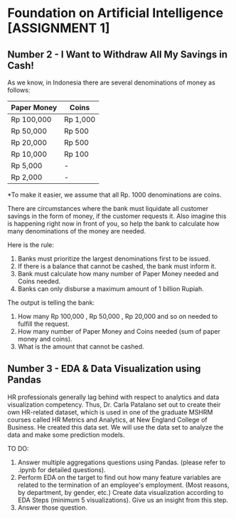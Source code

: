# Foundation on Artificial Intelligence [ASSIGNMENT 1]

## Number 2 - I Want to Withdraw All My Savings in Cash!
As we know, in Indonesia there are several denominations of money as follows:

| Paper Money   |   Coins     |
|---------------|-------------|
| Rp 100,000    | Rp 1,000    |
| Rp 50,000     | Rp 500      |
| Rp 20,000     | Rp 500      |
| Rp 10,000     | Rp 100      |
| Rp 5,000      | -           |
| Rp 2,000      | -           |

*To make it easier, we assume that all Rp. 1000 denominations are coins.

There are circumstances where the bank must liquidate all customer savings in the form of money, if the customer requests it. Also imagine this is happening right now in front of you, so help the bank to calculate how many denominations of the money are needed.

Here is the rule:
1. Banks must prioritize the largest denominations first to be issued.
2. If there is a balance that cannot be cashed, the bank must inform it.
3. Bank must calculate how many number of Paper Money needed and Coins needed.
4. Banks can only disburse a maximum amount of 1 billion Rupiah.

The output is telling the bank:
1. How many Rp 100,000 , Rp 50,000 , Rp 20,000 and so on needed to fulfill the request.
2. How many number of Paper Money and Coins needed (sum of paper money and coins).
3. What is the amount that cannot be cashed.

## Number 3 - EDA & Data Visualization using Pandas
HR professionals generally lag behind with respect to analytics and data visualization competency. Thus, Dr. Carla Patalano set out to create their own HR-related dataset, which is used in one of the graduate MSHRM courses called HR Metrics and Analytics, at New England College of Business. He created this data set. We will use the data set to analyze the data and make some prediction models.

TO DO:
1. Answer multiple aggregations questions using Pandas. (please refer to .ipynb for detailed questions).
2. Perform EDA on the target to find out how many feature variables are related to the termination of an employee's employment. (Most reasons, by department, by gender, etc.) Create data visualization according to EDA Steps (minimum 5 visualizations). Give us an insight from this step.
3. Answer those question.
